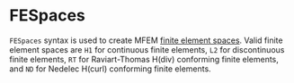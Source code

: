 # FESpaces

`FESpaces` syntax is used to create MFEM [finite element spaces](https://docs.mfem.org/html/classmfem_1_1FiniteElementSpace.html#details). Valid finite element spaces are `H1` for continuous finite elements, `L2` for discontinuous finite elements, `RT` for Raviart-Thomas H(div) conforming finite elements, and `ND` for Nedelec H(curl) conforming finite elements.
